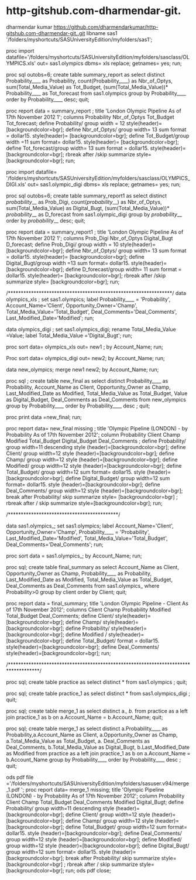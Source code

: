 # http-gitshub.com-dharmendar-git.
dharmendar kumar 
https://github.com/dharmendarkumar/http-gitshub.com-dharmendar-git..git
libname sas1 '/folders/myshortcuts/SASUniversityEdition/myfolders/sas1';

proc import datafile='/folders/myshortcuts/SASUniversityEdition/myfolders/sasclass/OLYMPICS.xls'
out= sas1.olympics dbms= xls replace; getnames= yes; run;  

proc sql outobs=6;
create table summary_report as
select distinct Probability____ as Probability, count(Probability____) as Nbr_of_Optys,
 sum(Total_Media_Value) as Tot_Budget, (sum(Total_Media_Value))* Probability____ as Tot_forecast
 from sas1.olympics 
 group by Probability____
 order by Probability____ desc;
 quit;
 
 
 proc report data = summary_report ;
 title 'London Olympic Pipeline As of 17th November 2012 1';
 columns Probability Nbr_of_Optys Tot_Budget  Tot_forecast;
 define Probability/ group width = 12 style(header)= [backgroundcolor=bgr];
 define Nbr_of_Optys/ group width= 13 sum format = dollar15. style(header)= [backgroundcolor=bgr];
 define Tot_Budget/group width =11 sum format= dollar15. style(header)= [backgroundcolor=bgr];
 define Tot_forecast/group width= 13 sum  format = dollar15. style(header)= [backgroundcolor=bgr];
 rbreak after /skip summarize style= [backgroundcolor=bgr];
 run;
 
 
 proc import datafile= '/folders/myshortcuts/SASUniversityEdition/myfolders/sasclass/OLYMPICS_DIGI.xls'
 out= sas1.olympic_digi dbms= xls replace; getnames= yes;
 run;
 
 
 proc sql outobs=6;
create table summary_report1 as
select distinct _probability___ as Prob_Digi, count(_probability___) as Nbr_of_Optys,
 sum(Total_Media_Value) as Digital_Bugt, (sum(Total_Media_Value))* _probability___ as D_forecast
 from sas1.olympic_digi 
 group by _probability___
 order by _probability___ desc;
 quit;
 
  proc report data = summary_report1 ;
 title 'London Olympic Pipeline As of 17th November 2012 1';
 columns Prob_Digi  Nbr_of_Optys Digital_Bugt  D_forecast;
 define  Prob_Digi/ group width = 10 style(header)= [backgroundcolor=bgr];
 define Nbr_of_Optys/ group width= 13 sum format = dollar15. style(header)= [backgroundcolor=bgr];
 define Digital_Bugt/group width =13 sum format= dollar15. style(header)= [backgroundcolor=bgr];
 define D_forecast/group width= 11 sum  format = dollar15. style(header)= [backgroundcolor=bgr];
 rbreak after /skip summarize style= [backgroundcolor=bgr];
 run;
 
 /****************************************************************/
 data olympics_xls ;
 set sas1.olympics;
 label
Probability____ = 'Probability',
Account_Name='Client',
Opportunity_Owner='Champ',
Total_Media_Value='Total_Budget',
Deal_Comments='Deal_Comments',
Last_Modified_Date='Modified';
run;

 data olympics_digi ;
 set sas1.olympics_digi;
 rename
Total_Media_Value =Value;
label
Total_Media_Value ='Digital_Bugt';
run;
 
 proc sort data= olympics_xls out= new1 ;
 by Account_Name;
 run;
 
 Proc sort data= olympics_digi out= new2;
 by Account_Name;
 run;
 
 data new_olympics;
 merge new1  new2;
 by Account_Name;
 run;
 
proc sql ;
create table new_final as
select distinct Probability____ as Probability,
Account_Name as Client,
Opportunity_Owner as Champ,
 Last_Modified_Date as Modified,
 Total_Media_Value as Total_Budget,
  Value as Digital_Budget,
 Deal_Comments as Deal_Comments
  from new_olympics
 group by Probability____
 order by Probability____ desc ;
 quit;
 
 proc print data =new_final;
 run;
 
 proc report data= new_final missing ;
title 'Olympic Pipeline (LONDON) - by Probability As of 17th November 2012';
column Probability Client Champ Modified Total_Budget Digital_Budget Deal_Comments ;
define Probability/ group width=11 descending style (header)=[backgroundcolor=bgr];
define Client/ group width=12 style (header)=[backgroundcolor=bgr];
define Champ/ group width=12  style (header)=[backgroundcolor=bgr];
define Modified/ group width=12  style (header)=[backgroundcolor=bgr];
define Total_Budget/ group width=12 sum  format= dollar15. style (header)=[backgroundcolor=bgr];
define Digital_Budget/ group width=12 sum  format= dollar15. style (header)=[backgroundcolor=bgr];
define Deal_Comments/ group width=12 style (header)=[backgroundcolor=bgr];
break after  Probability/  skip summarize style= [backgroundcolor=bgr] ;
rbreak after / skip summarize style=[backgroundcolor=bgr];
run;

/*******************************************/

data sas1.olympics_;
 set sas1.olympics;
 label
Account_Name='Client',
Opportunity_Owner='Champ',
Probability____ = 'Probability',
Last_Modified_Date='Modified',
Total_Media_Value='Total_Budget',
Deal_Comments='Deal_Comments';
run;
 
 proc sort data = sas1.olympics_;
 by Account_Name;
 run;

proc sql;
create table final_summary as
select
Account_Name as Client,
Opportunity_Owner as Champ,
 Probability____ as Probability,
 Last_Modified_Date as Modified,
 Total_Media_Value as Total_Budget,
Deal_Comments as Deal_Comments
from sas1.olympics_
where Probability>0
group by client
order by Client;
quit;


proc report data = final_summary;
title 'London Olympic Pipeline - Client As of 17th November 2012';
columns Client Champ Probability Modified Total_Budget Deal_Comments;
define Client/  style(header)=[backgroundcolor=bgr];
define Champ/ style(header)=[backgroundcolor=bgr];
define Probability/   style(header)=[backgroundcolor=bgr];
define Modified / style(header)=[backgroundcolor=bgr];
define Total_Budget/  format = dollar15. style(header)=[backgroundcolor=bgr];
define Deal_Comments/ style(header)=[backgroundcolor=bgr];
run;
 
 /************************************************************************************/


proc sql;
create table practice as
select distinct * 
from sas1.olympics
;
 quit;
 
 proc sql;
 create table practice_1 as
 select distinct * from sas1.olympics_digi
 ;
 quit;

proc sql;
create table merge_1 as
select distinct a.*, b.*  from practice as a left join practice_1 as b  on a.Account_Name = b.Account_Name;
quit;


proc sql;
create table merge_1 as
select distinct a.Probability____ as Probability,a.Account_Name as Client,
 a.Opportunity_Owner as Champ, a.Total_Media_Value as Total_Budget, 
 a. Deal_Comments as Deal_Comments, b.Total_Media_Value as Digital_Bugt,
 b.Last_Modified_Date as Modified 
 from practice as a left join practice_1 as b  on a.Account_Name = b.Account_Name
 group by Probability____
 order by Probability____ desc ;
quit;


ods pdf file ='/folders/myshortcuts/SASUniversityEdition/myfolders/sasuser.v94/merge_1.pdf ';
 proc report data= merge_1 missing;
title 'Olympic Pipeline (LONDON) - by Probability As of 17th November 2012';
column Probability Client Champ Total_Budget Deal_Comments Modified Digital_Bugt;
define Probability/ group width=11 descending style (header)=[backgroundcolor=bgr];
define Client/ group width=12 style (header)=[backgroundcolor=bgr];
define Champ/ group width=12  style (header)=[backgroundcolor=bgr];
define Total_Budget/ group width=12 sum  format= dollar15. style (header)=[backgroundcolor=bgr];
define Deal_Comments/ group width=12 style (header)=[backgroundcolor=bgr];
define Modified/ group width=12  style (header)=[backgroundcolor=bgr];
define Digital_Bugt/ group width=12 sum  format= dollar15. style (header)=[backgroundcolor=bgr];
break after  Probability/  skip summarize style= [backgroundcolor=bgr] ;
rbreak after / skip summarize style=[backgroundcolor=bgr];
run;
ods pdf close;











 
 
 
 
 
